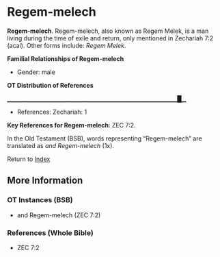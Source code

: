 # Regem-melech
**Regem-melech**. 
Regem-melech, also known as Regem Melek, is a man living during the time of exile and return, only mentioned in Zechariah 7:2 (acai). 
Other forms include: 
*Regem Melek*. 




**Familial Relationships of Regem-melech**


* Gender: male


**OT Distribution of References**

▁▁▁▁▁▁▁▁▁▁▁▁▁▁▁▁▁▁▁▁▁▁▁▁▁▁▁▁▁▁▁▁▁▁▁▁▁█▁
* References: Zechariah: 1



**Key References for Regem-melech**: 
ZEC 7:2. 


In the Old Testament (BSB), words representing “Regem-melech” are translated as 
*and Regem-melech* (1x). 




Return to [Index](00-Index.md)

## More Information

### OT Instances (BSB)

* and Regem-melech (ZEC 7:2)



### References (Whole Bible)

* ZEC 7:2



